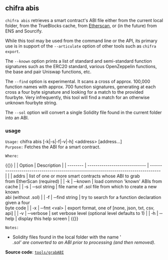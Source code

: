 ## chifra abis

`chifra abis` retrieves a smart contract's ABI file either from the current local folder, from the TrueBlocks cache, from [Etherscan](http://etherscan.io), or (in the future) from ENS and Sourcify.

While this tool may be used from the command line or the API, its primary use is in support of the `--articulate` option of other tools such as `chifra export`.

The `--known` option prints a list of standard and semi-standard function signatures such as the ERC20 standard, various OpenZeppelin functions, the base and pair Uniswap functions, etc.

The `--find` option is experimental. It scans a cross of approx. 100,000 function names with approx. 700 function signatures, generating at each cross a four byte signature and looking for a match to the provided fourbyte. Very infrequently, this tool will find a match for an otherwise unknown fourbyte string.

The `--sol` option will convert a single Solidity file found in the current folder into an ABI.

### usage

`Usage:`    chifra abis [-k|-s|-f|-v|-h] &lt;address&gt; [address...]  
`Purpose:`  Fetches the ABI for a smart contract.

`Where:`

{{<td>}}
|          | Option                        | Description                                                                         |
| -------- | ----------------------------- | ----------------------------------------------------------------------------------- |
|          | addrs                         | list of one or more smart contracts whose ABI to grab<br/>from EtherScan (required) |
| &#8208;k | &#8208;&#8208;known           | load common 'known' ABIs from cache                                                 |
| &#8208;s | &#8208;&#8208;sol string      | file name of .sol file from which to create a new known<br/>abi (without .sol)      |
| &#8208;f | &#8208;&#8208;find string     | try to search for a function declaration given a four<br/>byte code                 |
| &#8208;x | &#8208;&#8208;fmt &lt;val&gt; | export format, one of [none, json, txt, csv, api]                                   |
| &#8208;v | &#8208;&#8208;verbose         | set verbose level (optional level defaults to 1)                                    |
| &#8208;h | &#8208;&#8208;help            | display this help screen                                                            |
{{</td>}}

`Notes:`

- Solidity files found in the local folder with the name '<address>.sol' are converted to an ABI prior to processing (and then removed).

**Source code**: [`tools/grabABI`](https://github.com/TrueBlocks/trueblocks-core/tree/master/src/tools/grabABI)

